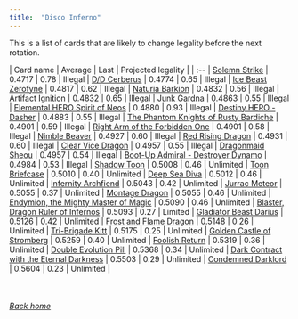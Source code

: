 ```yaml
---
title:  "Disco Inferno"
---
```


This is a list of cards that are likely to change legality before the next rotation.

| Card name | Average | Last | Projected legality |
| :-- |
[Solemn Strike](https://db.ygoprodeck.com/card/?search=Solemn%20Strike) | 0.4717 | 0.78 | Illegal |
[D/D Cerberus](https://db.ygoprodeck.com/card/?search=D/D%20Cerberus) | 0.4774 | 0.65 | Illegal |
[Ice Beast Zerofyne](https://db.ygoprodeck.com/card/?search=Ice%20Beast%20Zerofyne) | 0.4817 | 0.62 | Illegal |
[Naturia Barkion](https://db.ygoprodeck.com/card/?search=Naturia%20Barkion) | 0.4832 | 0.56 | Illegal |
[Artifact Ignition](https://db.ygoprodeck.com/card/?search=Artifact%20Ignition) | 0.4832 | 0.65 | Illegal |
[Junk Gardna](https://db.ygoprodeck.com/card/?search=Junk%20Gardna) | 0.4863 | 0.55 | Illegal |
[Elemental HERO Spirit of Neos](https://db.ygoprodeck.com/card/?search=Elemental%20HERO%20Spirit%20of%20Neos) | 0.4880 | 0.93 | Illegal |
[Destiny HERO - Dasher](https://db.ygoprodeck.com/card/?search=Destiny%20HERO%20-%20Dasher) | 0.4883 | 0.55 | Illegal |
[The Phantom Knights of Rusty Bardiche](https://db.ygoprodeck.com/card/?search=The%20Phantom%20Knights%20of%20Rusty%20Bardiche) | 0.4901 | 0.59 | Illegal |
[Right Arm of the Forbidden One](https://db.ygoprodeck.com/card/?search=Right%20Arm%20of%20the%20Forbidden%20One) | 0.4901 | 0.58 | Illegal |
[Nimble Beaver](https://db.ygoprodeck.com/card/?search=Nimble%20Beaver) | 0.4927 | 0.60 | Illegal |
[Red Rising Dragon](https://db.ygoprodeck.com/card/?search=Red%20Rising%20Dragon) | 0.4931 | 0.60 | Illegal |
[Clear Vice Dragon](https://db.ygoprodeck.com/card/?search=Clear%20Vice%20Dragon) | 0.4957 | 0.55 | Illegal |
[Dragonmaid Sheou](https://db.ygoprodeck.com/card/?search=Dragonmaid%20Sheou) | 0.4957 | 0.54 | Illegal |
[Boot-Up Admiral - Destroyer Dynamo](https://db.ygoprodeck.com/card/?search=Boot-Up%20Admiral%20-%20Destroyer%20Dynamo) | 0.4984 | 0.53 | Illegal |
[Shadow Toon](https://db.ygoprodeck.com/card/?search=Shadow%20Toon) | 0.5008 | 0.46 | Unlimited |
[Toon Briefcase](https://db.ygoprodeck.com/card/?search=Toon%20Briefcase) | 0.5010 | 0.40 | Unlimited |
[Deep Sea Diva](https://db.ygoprodeck.com/card/?search=Deep%20Sea%20Diva) | 0.5012 | 0.46 | Unlimited |
[Infernity Archfiend](https://db.ygoprodeck.com/card/?search=Infernity%20Archfiend) | 0.5043 | 0.42 | Unlimited |
[Jurrac Meteor](https://db.ygoprodeck.com/card/?search=Jurrac%20Meteor) | 0.5055 | 0.37 | Unlimited |
[Montage Dragon](https://db.ygoprodeck.com/card/?search=Montage%20Dragon) | 0.5055 | 0.46 | Unlimited |
[Endymion, the Mighty Master of Magic](https://db.ygoprodeck.com/card/?search=Endymion,%20the%20Mighty%20Master%20of%20Magic) | 0.5090 | 0.46 | Unlimited |
[Blaster, Dragon Ruler of Infernos](https://db.ygoprodeck.com/card/?search=Blaster,%20Dragon%20Ruler%20of%20Infernos) | 0.5093 | 0.27 | Limited |
[Gladiator Beast Darius](https://db.ygoprodeck.com/card/?search=Gladiator%20Beast%20Darius) | 0.5126 | 0.42 | Unlimited |
[Frost and Flame Dragon](https://db.ygoprodeck.com/card/?search=Frost%20and%20Flame%20Dragon) | 0.5148 | 0.26 | Unlimited |
[Tri-Brigade Kitt](https://db.ygoprodeck.com/card/?search=Tri-Brigade%20Kitt) | 0.5175 | 0.25 | Unlimited |
[Golden Castle of Stromberg](https://db.ygoprodeck.com/card/?search=Golden%20Castle%20of%20Stromberg) | 0.5259 | 0.40 | Unlimited |
[Foolish Return](https://db.ygoprodeck.com/card/?search=Foolish%20Return) | 0.5319 | 0.36 | Unlimited |
[Double Evolution Pill](https://db.ygoprodeck.com/card/?search=Double%20Evolution%20Pill) | 0.5368 | 0.34 | Unlimited |
[Dark Contract with the Eternal Darkness](https://db.ygoprodeck.com/card/?search=Dark%20Contract%20with%20the%20Eternal%20Darkness) | 0.5503 | 0.29 | Unlimited |
[Condemned Darklord](https://db.ygoprodeck.com/card/?search=Condemned%20Darklord) | 0.5604 | 0.23 | Unlimited |

<br>

###### [Back home](index)
